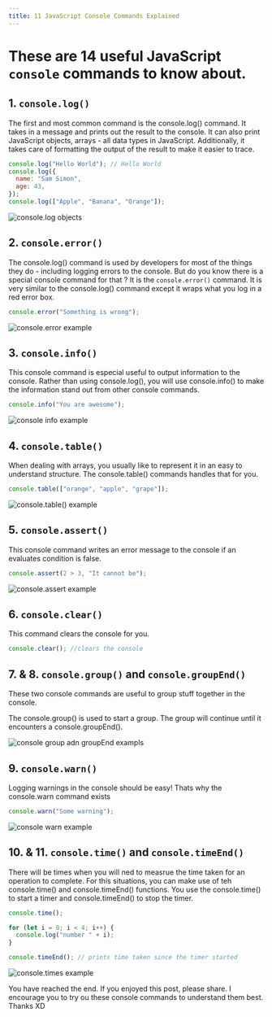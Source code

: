 ```yaml
---
title: 11 JavaScript Console Commands Explained
---
```


# These are 14 useful JavaScript `console` commands to know about.

## 1. `console.log()`

The first and most common command is the console.log() command. It takes in a message and prints out the result to the console. It can also print JavaScript objects, arrays - all data types in JavaScript. Additionally, it takes care of formatting the output of the result to make it easier to trace.

```javascript
console.log("Hello World"); // Hello World
console.log({
  name: "Sam Simon",
  age: 43,
});
console.log(["Apple", "Banana", "Orange"]);
```

![console.log objects](https://i.ibb.co/NZJHBk3/console-logobj.png)

## 2. `console.error()`

The console.log() command is used by developers for most of the things they do - including logging errors to the console. But do you know there is a special console command for that ? It is the `console.error()` command. It is very similar to the console.log() command except it wraps what you log in a red error box.

```javascript
console.error("Something is wrong");
```

![console.error example](https://i.ibb.co/YfnPcZQ/consoleerror.png)

## 3. `console.info()`

This console command is especial useful to output information to the console. Rather than using console.log(), you will use console.info() to make the information stand out from other console commands.

```javascript
console.info("You are awesome");
```

![console info example](https://i.ibb.co/rsTWxbw/consoleinfo.png)

## 4. `console.table()`

When dealing with arrays, you usually like to represent it in an easy to understand structure. The console.table() commands handles that for you.

```javascript
console.table(["orange", "apple", "grape"]);
```

![console.table() example](https://i.ibb.co/yB5vbL3/consoletable.png)

## 5. `console.assert()`

This console command writes an error message to the console if an evaluates condition is false.

```javascript
console.assert(2 > 3, "It cannot be");
```

![console.assert example](https://i.ibb.co/2sZ49sB/consoleassert.png)

## 6. `console.clear()`

This command clears the console for you.

```javascript
console.clear(); //clears the console
```

## 7. & 8. `console.group()` and `console.groupEnd()`

These two console commands are useful to group stuff together in the console.

The console.group() is used to start a group. The group will continue until it encounters a console.groupEnd().

![console group adn groupEnd exampls](https://i.ibb.co/wLpcTqX/consolegroups.png)

## 9. `console.warn()`

Logging warnings in the console should be easy! Thats why the console.warn command exists

```javascript
console.warn("Some warning");
```

![console warn example](https://i.ibb.co/4sSpPFV/consolewarn.png)

## 10. & 11. `console.time()` and `console.timeEnd()`

There will be times when you will ned to measrue the time taken for an operation to complete. For this situations, you can make use of teh console.time() and console.timeEnd() functions.
You use the console.time() to start a timer and console.timeEnd() to stop the timer.

```javascript
console.time();

for (let i = 0; i < 4; i++) {
  console.log("number " + i);
}

console.timeEnd(); // prints time taken since the timer started
```

![console.times example](https://i.ibb.co/JHrvCHF/consoletime.png)

You have reached the end. If you enjoyed this post, please share.
I encourage you to try ou these console commands to understand them best.
Thanks XD
